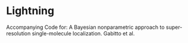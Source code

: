 # Lightning
Accompanying Code for: A  Bayesian  nonparametric approach to super-resolution single-molecule localization. Gabitto et al. 
